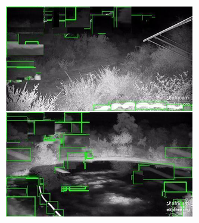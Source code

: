 ![20200611-231416-234421](in/20200611/20200611-231416-234421_0_.jpg)
![20200611-234426-000001](in/20200611/20200611-234426-000001_0_.jpg)
